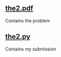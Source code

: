 ## [the2.pdf](https://github.com/e-hengirmen/METU/blob/master/CENG111/the2/the2.pdf)
Contains the problem
## [the2.py](https://github.com/e-hengirmen/METU/blob/master/CENG111/the2/the2.py)
Contains my submission
